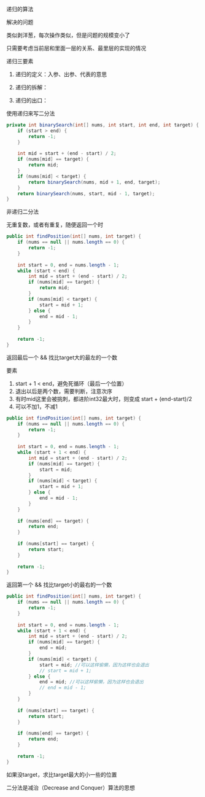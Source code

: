 

递归的算法



解决的问题

类似剥洋葱，每次操作类似，但是问题的规模变小了



只需要考虑当前层和里面一层的关系、最里层的实现的情况



递归三要素

1. 递归的定义：入参、出参、代表的意思

2. 递归的拆解：

3. 递归的出口：

   







使用递归来写二分法

```java
private int binarySearch(int[] nums, int start, int end, int target) {
    if (start > end) {
        return -1;
    }
    
    int mid = start + (end - start) / 2;
    if (nums[mid] == target) {
        return mid;
    }
    if (nums[mid] < target) {
        return binarySearch(nums, mid + 1, end, target);
    }
	return binarySearch(nums, start, mid - 1, target);
}
```







非递归二分法



无重复数，或者有重复，随便返回一个时

```java
public int findPosition(int[] nums, int target) {
    if (nums == null || nums.length == 0) {
        return -1;
    }
    
    int start = 0, end = nums.length - 1;
    while (start < end) {
        int mid = start + (end - start) / 2;
        if (nums[mid] == target) {
            return mid;
        }
        if (nums[mid] < target) {
            start = mid + 1;
        } else {
            end = mid - 1;
        }
    }
    
    return -1;
}
```





返回最后一个 && 找比target大的最左的一个数

要素

1. start + 1 < end，避免死循环（最后一个位置）
2. 退出以后是两个数，需要判断，注意次序
3. 有时mid这里会被挑刺，都进阶int32最大时，则变成 start + (end-start)/2
4. 可以不加1，不减1

```java
public int findPosition(int[] nums, int target) {
    if (nums == null || nums.length == 0) {
        return -1;
    }
    
    int start = 0, end = nums.length - 1;
    while (start + 1 < end) {
        int mid = start + (end - start) / 2;
        if (nums[mid] == target) {
            start = mid;
        }
        if (nums[mid] < target) {
            start = mid + 1;
        } else {
            end = mid - 1;
        }
    }
    
    if (nums[end] == target) {
        return end;
    }
    
    if (nums[start] == target) {
        return start;
    }
    
    return -1;
}
```



返回第一个 && 找比target小的最右的一个数

```java
public int findPosition(int[] nums, int target) {
    if (nums == null || nums.length == 0) {
        return -1;
    }
    
    int start = 0, end = nums.length - 1;
    while (start + 1 < end) {
        int mid = start + (end - start) / 2;
        if (nums[mid] == target) {
            end = mid;
        }
        if (nums[mid] < target) {
            start = mid; //可以这样偷懒，因为这样也会退出
            // start = mid + 1;
        } else {
            end = mid; //可以这样偷懒，因为这样也会退出
            // end = mid - 1;
        }
    }
    
    if (nums[start] == target) {
        return start;
    }
    
    if (nums[end] == target) {
        return end;
    }
    
    return -1;
}
```





如果没target，求比target最大的小一些的位置





二分法是减治（Decrease and Conquer）算法的思想
